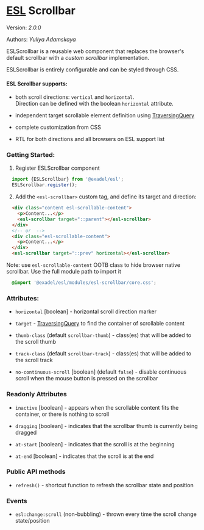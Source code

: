 # [ESL](../../../) Scrollbar

Version: *2.0.0*

Authors: *Yuliya Adamskaya*

<a name="intro"></a>

ESLScrollbar is a reusable web component that replaces the browser's default scrollbar with 
a _custom scrollbar_ implementation.

ESLScrollbar is entirely configurable and can be styled through CSS.

#### ESL Scrollbar supports:

- both scroll directions: `vertical` and `horizontal`.  
  Direction can be defined with the boolean `horizontal` attribute.

- independent target scrollable element definition using [TraversingQuery](../esl-traversing-query/README.md)

- complete customization from CSS

- RTL for both directions and all browsers on ESL support list


### Getting Started:

1. Register ESLScrollbar component
```js
  import {ESLScrollbar} from '@exadel/esl';
  ESLScrollbar.register();
```

2. Add the `<esl-scrollbar>` custom tag, and define its target and direction:
```html
  <div class="content esl-scrollable-content">
    <p>Content...</p>
    <esl-scrollbar target="::parent"></esl-scrollbar>
  </div>
  <!-- or  -->
  <div class="esl-scrollable-content">
    <p>Content...</p>
  </div>
  <esl-scrollbar target="::prev" horizontal></esl-scrollbar>
```

Note: use `esl-scrollable-content` OOTB class to hide browser native scrollbar. 
Use the full module path to import it 
```css
  @import '@exadel/esl/modules/esl-scrollbar/core.css';
```

### Attributes:

- `horizontal` \[boolean] - horizontal scroll direction marker

- `target` - [TraversingQuery](../esl-traversing-query/README.md) to find the container of scrollable content

- `thumb-class` (default `scrollbar-thumb`) - class(es) that will be added to the scroll thumb

- `track-class` (default `scrollbar-track`) - class(es) that will be added to the scroll track

- `no-continuous-scroll` \[boolean] (default `false`) - disable continuous scroll when the mouse button is pressed on the scrollbar

### Readonly Attributes

- `inactive` \[boolean] - appears when the scrollable content fits the container, or there is nothing to scroll
  
- `dragging` \[boolean] - indicates that the scrollbar thumb is currently being dragged

- `at-start` \[boolean] - indicates that the scroll is at the beginning

- `at-end` \[boolean] - indicates that the scroll is at the end

### Public API methods

- `refresh()` - shortcut function to refresh the scrollbar state and position

### Events

- `esl:change:scroll` (non-bubbling) - thrown every time the scroll change state/position
